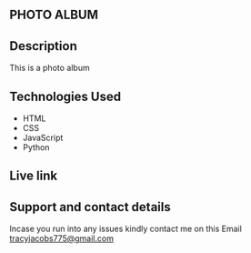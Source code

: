 ## PHOTO ALBUM

## Description
This is a photo album

## Technologies Used
* HTML
* CSS
* JavaScript
* Python

## Live link


## Support and contact details
Incase you run into any issues kindly contact me on this Email tracyjacobs775@gmail.com


